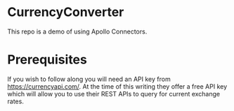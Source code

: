 # CurrencyConverter

This repo is a demo of using Apollo Connectors.  

# Prerequisites

If you wish to follow along you will need an API key from https://currencyapi.com/.  At the time of this writing they offer a free API key which will allow you to use their REST APIs to query for current exchange rates.






